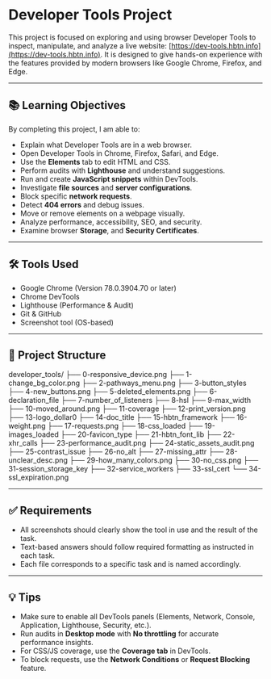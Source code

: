 # Developer Tools Project

This project is focused on exploring and using browser Developer Tools to inspect, manipulate, and analyze a live website: [https://dev-tools.hbtn.info](https://dev-tools.hbtn.info). It is designed to give hands-on experience with the features provided by modern browsers like Google Chrome, Firefox, and Edge.

---

## 📚 Learning Objectives

By completing this project, I am able to:

- Explain what Developer Tools are in a web browser.
- Open Developer Tools in Chrome, Firefox, Safari, and Edge.
- Use the **Elements** tab to edit HTML and CSS.
- Perform audits with **Lighthouse** and understand suggestions.
- Run and create **JavaScript snippets** within DevTools.
- Investigate **file sources** and **server configurations**.
- Block specific **network requests**.
- Detect **404 errors** and debug issues.
- Move or remove elements on a webpage visually.
- Analyze performance, accessibility, SEO, and security.
- Examine browser **Storage**, and **Security Certificates**.

---

## 🛠 Tools Used

- Google Chrome (Version 78.0.3904.70 or later)
- Chrome DevTools
- Lighthouse (Performance & Audit)
- Git & GitHub
- Screenshot tool (OS-based)

---

## 📁 Project Structure

developer_tools/
├── 0-responsive_device.png
├── 1-change_bg_color.png
├── 2-pathways_menu.png
├── 3-button_styles
├── 4-new_buttons.png
├── 5-deleted_elements.png
├── 6-declaration_file
├── 7-number_of_listeners
├── 8-hsl
├── 9-max_width
├── 10-moved_around.png
├── 11-coverage
├── 12-print_version.png
├── 13-logo_dollar0
├── 14-doc_title
├── 15-hbtn_framework
├── 16-weight.png
├── 17-requests.png
├── 18-css_loaded
├── 19-images_loaded
├── 20-favicon_type
├── 21-hbtn_font_lib
├── 22-xhr_calls
├── 23-performance_audit.png
├── 24-static_assets_audit.png
├── 25-contrast_issue
├── 26-no_alt
├── 27-missing_attr
├── 28-unclear_desc.png
├── 29-how_many_colors.png
├── 30-no_css.png
├── 31-session_storage_key
├── 32-service_workers
├── 33-ssl_cert
└── 34-ssl_expiration.png


---

## ✅ Requirements

- All screenshots should clearly show the tool in use and the result of the task.
- Text-based answers should follow required formatting as instructed in each task.
- Each file corresponds to a specific task and is named accordingly.

---

## 💡 Tips

- Make sure to enable all DevTools panels (Elements, Network, Console, Application, Lighthouse, Security, etc.).
- Run audits in **Desktop mode** with **No throttling** for accurate performance insights.
- For CSS/JS coverage, use the **Coverage tab** in DevTools.
- To block requests, use the **Network Conditions** or **Request Blocking** feature.
